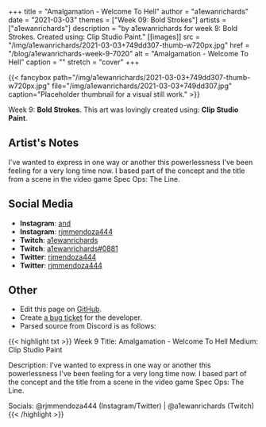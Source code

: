 +++
title =       "Amalgamation - Welcome To Hell"
author =      "a1ewanrichards"
date =        "2021-03-03"
themes =      ["Week 09: Bold Strokes"]
artists =     ["a1ewanrichards"]
description = "by a1ewanrichards for week 9: Bold Strokes. Created using: Clip Studio Paint."
[[images]]
      src = "/img/a1ewanrichards/2021-03-03+749dd307-thumb-w720px.jpg"
      href = "/blog/a1ewanrichards-week-9-7020"
      alt = "Amalgamation - Welcome To Hell"
      caption = ""
      stretch = "cover"
+++

{{< fancybox path="/img/a1ewanrichards/2021-03-03+749dd307-thumb-w720px.jpg" file="/img/a1ewanrichards/2021-03-03+749dd307.jpg" caption="Placeholder thumbnail for a visual still work." >}}


Week 9: **Bold Strokes**. This art was lovingly created using: **Clip Studio Paint**.

## Artist's Notes

I've wanted to express in one way or another this powerlessness I've been feeling for a very long time now. I based part of the concept and the title from a scene in the video game Spec Ops: The Line.

## Social Media

- **Instagram**: <a href='https://instagram.com/and' target='_blank'>and</a>
- **Instagram**: <a href='https://instagram.com/rjmmendoza444' target='_blank'>rjmmendoza444</a>
- **Twitch**: <a href='https://twitch.tv/a1ewanrichards' target='_blank'>a1ewanrichards</a>
- **Twitch**: <a href='https://twitch.tv/a1ewanrichards#0881' target='_blank'>a1ewanrichards#0881</a>
- **Twitter**: <a href='https://twitter.com/rjmendoza444' target='_blank'>rjmendoza444</a>
- **Twitter**: <a href='https://twitter.com/rjmmendoza444' target='_blank'>rjmmendoza444</a>

## Other

- Edit this page on [GitHub](https://github.com/teaminkling/web-refresh/edit/main/content/blog/a1ewanrichards-week-9-7020.md).
- Create [a bug ticket](https://github.com/teaminkling/web-refresh/issues/new?assignees=&labels=bug&template=problem-report.md&title=) for the developer.
- Parsed source from Discord is as follows:

{{< highlight txt >}}
Week 9
Title: Amalgamation - Welcome To Hell
Medium: Clip Studio Paint

Description: I've wanted to express in one way or another this powerlessness I've been feeling for a very long time now. I based part of the concept and the title from a scene in the video game Spec Ops: The Line.

Socials: @rjmmendoza444 (Instagram/Twitter) | @a1ewanrichards (Twitch)
{{< /highlight >}}